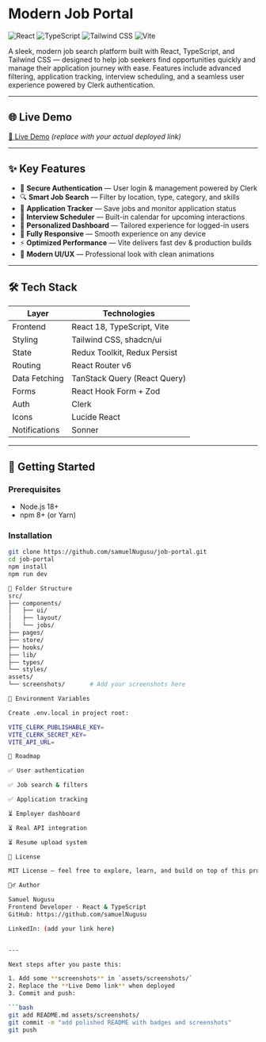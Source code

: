 # Modern Job Portal

![React](https://img.shields.io/badge/React-18-blue?logo=react)
![TypeScript](https://img.shields.io/badge/TypeScript-4.9-blue?logo=typescript)
![Tailwind CSS](https://img.shields.io/badge/Tailwind_CSS-3.3-blue?logo=tailwind-css)
![Vite](https://img.shields.io/badge/Vite-4.3-purple?logo=vite)

A sleek, modern job search platform built with React, TypeScript, and Tailwind CSS — designed to help job seekers find opportunities quickly and manage their application journey with ease. Features include advanced filtering, application tracking, interview scheduling, and a seamless user experience powered by Clerk authentication.

---

## 🌐 Live Demo

[🔗 Live Demo](https://yourapp.vercel.app) *(replace with your actual deployed link)*

---

## ✨ Key Features

- 🔐 **Secure Authentication** — User login & management powered by Clerk
- 🔍 **Smart Job Search** — Filter by location, type, category, and skills
- 💼 **Application Tracker** — Save jobs and monitor application status
- 📅 **Interview Scheduler** — Built-in calendar for upcoming interactions
- 🎯 **Personalized Dashboard** — Tailored experience for logged-in users
- 📱 **Fully Responsive** — Smooth experience on any device
- ⚡ **Optimized Performance** — Vite delivers fast dev & production builds
- 🎨 **Modern UI/UX** — Professional look with clean animations

---

## 🛠 Tech Stack

| Layer | Technologies |
|-------|--------------|
| Frontend | React 18, TypeScript, Vite |
| Styling | Tailwind CSS, shadcn/ui |
| State | Redux Toolkit, Redux Persist |
| Routing | React Router v6 |
| Data Fetching | TanStack Query (React Query) |
| Forms | React Hook Form + Zod |
| Auth | Clerk |
| Icons | Lucide React |
| Notifications | Sonner |

---

## 🚀 Getting Started

### Prerequisites
- Node.js 18+
- npm 8+ (or Yarn)

### Installation

```bash
git clone https://github.com/samuelNugusu/job-portal.git
cd job-portal
npm install
npm run dev

📁 Folder Structure
src/
├── components/         
│   ├── ui/             
│   ├── layout/        
│   └── jobs/          
├── pages/             
├── store/             
├── hooks/             
├── lib/               
├── types/             
└── styles/            
assets/
└── screenshots/       # Add your screenshots here

🔧 Environment Variables

Create .env.local in project root:

VITE_CLERK_PUBLISHABLE_KEY=
VITE_CLERK_SECRET_KEY=
VITE_API_URL=

📌 Roadmap

✅ User authentication

✅ Job search & filters

✅ Application tracking

⏳ Employer dashboard

⏳ Real API integration

⏳ Resume upload system

📄 License

MIT License — feel free to explore, learn, and build on top of this project.

🙋‍♂️ Author

Samuel Nugusu
Frontend Developer · React & TypeScript
GitHub: https://github.com/samuelNugusu

LinkedIn: (add your link here)


---

Next steps after you paste this:  

1. Add some **screenshots** in `assets/screenshots/`  
2. Replace the **Live Demo link** when deployed  
3. Commit and push:

```bash
git add README.md assets/screenshots/
git commit -m "add polished README with badges and screenshots"
git push
